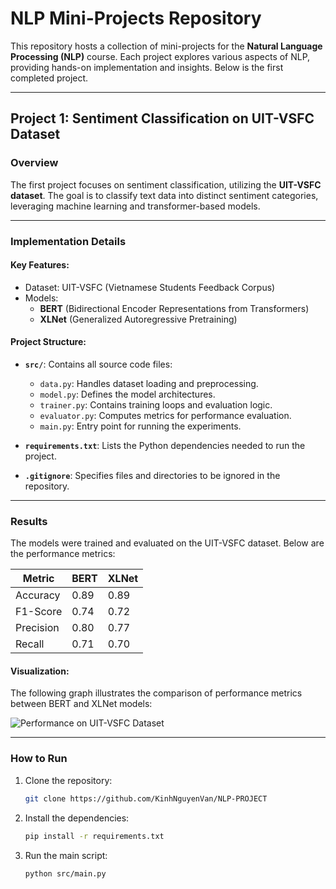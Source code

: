 # NLP Mini-Projects Repository

This repository hosts a collection of mini-projects for the **Natural Language Processing (NLP)** course. Each project explores various aspects of NLP, providing hands-on implementation and insights. Below is the first completed project.

---

## Project 1: Sentiment Classification on UIT-VSFC Dataset

### Overview

The first project focuses on sentiment classification, utilizing the **UIT-VSFC dataset**. The goal is to classify text data into distinct sentiment categories, leveraging machine learning and transformer-based models.

---

### Implementation Details

#### Key Features:
- Dataset: UIT-VSFC (Vietnamese Students Feedback Corpus)
- Models: 
  - **BERT** (Bidirectional Encoder Representations from Transformers)
  - **XLNet** (Generalized Autoregressive Pretraining)

#### Project Structure:
- **`src/`**: Contains all source code files:
  - `data.py`: Handles dataset loading and preprocessing.
  - `model.py`: Defines the model architectures.
  - `trainer.py`: Contains training loops and evaluation logic.
  - `evaluator.py`: Computes metrics for performance evaluation.
  - `main.py`: Entry point for running the experiments.

- **`requirements.txt`**: Lists the Python dependencies needed to run the project.
- **`.gitignore`**: Specifies files and directories to be ignored in the repository.

---

### Results

The models were trained and evaluated on the UIT-VSFC dataset. Below are the performance metrics:

| Metric      | BERT | XLNet |
|-------------|------|-------|
| Accuracy    | 0.89 | 0.89  |
| F1-Score    | 0.74 | 0.72  |
| Precision   | 0.80 | 0.77  |
| Recall      | 0.71 | 0.70  |

#### Visualization:
The following graph illustrates the comparison of performance metrics between BERT and XLNet models:

![Performance on UIT-VSFC Dataset](results_graph.png)

---

### How to Run

1. Clone the repository:
   ```bash
   git clone https://github.com/KinhNguyenVan/NLP-PROJECT
   ```
2. Install the dependencies:
   ```bash
   pip install -r requirements.txt
   ```
3. Run the main script:
   ```bash
   python src/main.py
   ```
